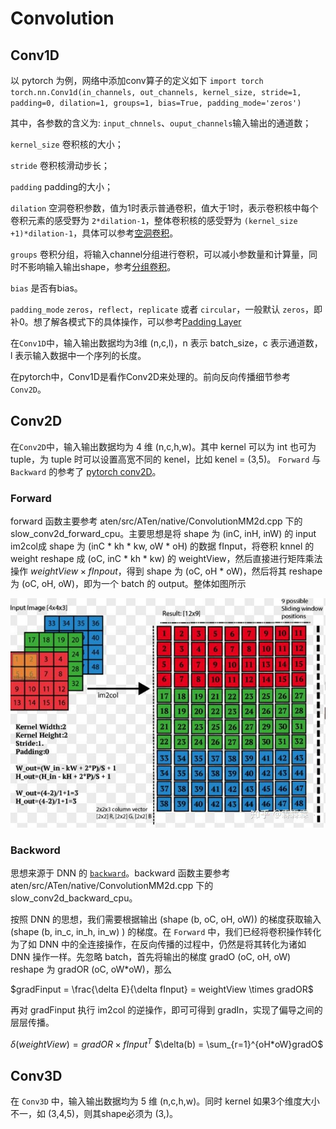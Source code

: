 # Convolution

##  Conv1D

以 pytorch 为例，网络中添加conv算子的定义如下
`import torch`
`torch.nn.Conv1d(in_channels, out_channels, kernel_size, stride=1, padding=0, dilation=1, groups=1, bias=True, padding_mode='zeros')`

其中，各参数的含义为:
`input_chnnels`、`ouput_channels`输入输出的通道数；

`kernel_size` 卷积核的大小；

`stride` 卷积核滑动步长；

`padding` padding的大小；

`dilation` 空洞卷积参数，值为1时表示普通卷积，值大于1时，表示卷积核中每个卷积元素的感受野为 `2*dilation-1`，整体卷积核的感受野为 `(kernel_size +1)*dilation-1`，具体可以参考[空洞卷积](https://blog.csdn.net/hao1994121/article/details/88371685)。

`groups` 卷积分组，将输入channel分组进行卷积，可以减小参数量和计算量，同时不影响输入输出shape，参考[分组卷积](https://www.jianshu.com/p/20150e44bde8)。

`bias` 是否有bias。

`padding_mode` `zeros`，`reflect`，`replicate` 或者 `circular`，一般默认 `zeros`，即补0。想了解各模式下的具体操作，可以参考[Padding Layer](https://pytorch.org/docs/master/nn.html#padding-layers)

在`Conv1D`中，输入输出数据均为3维 (n,c,l)，n 表示 batch_size，c 表示通道数， l 表示输入数据中一个序列的长度。

在pytorch中，Conv1D是看作Conv2D来处理的。前向反向传播细节参考 `Conv2D`。

##  Conv2D

在`Conv2D`中，输入输出数据均为 4 维 (n,c,h,w)。其中 kernel 可以为 int 也可为 tuple，为 tuple 时可以设置高宽不同的 kenel，比如 kenel = (3,5)。 `Forward` 与 `Backward` 的参考了 [pytorch conv2D](https://zhuanlan.zhihu.com/p/83517817)。

### Forward

forward 函数主要参考 aten/src/ATen/native/ConvolutionMM2d.cpp 下的 slow_conv2d_forward_cpu。主要思想是将 shape 为 (inC, inH, inW) 的 input im2col成 shape 为 (inC * kh * kw, oW * oH) 的数据 fInput，将卷积 knnel 的 weight reshape 成 (oC, inC * kh * kw) 的 weightView，然后直接进行矩阵乘法操作 $weightView \times fInpout$，得到 shape 为 (oC, oH * oW)，然后将其 reshape 为 (oC, oH, oW)，即为一个 batch 的 output。整体如图所示

![CNN_Forward](./cnn_forward.jpg)

### Backword
思想来源于 DNN 的 [`backward`](./dnn.md)。backward 函数主要参考 aten/src/ATen/native/ConvolutionMM2d.cpp 下的 slow_conv2d_backward_cpu。

按照 DNN 的思想，我们需要根据输出 (shape (b, oC, oH, oW)) 的梯度获取输入 (shape (b, in_c, in_h, in_w) ) 的梯度。在 `Forward` 中，我们已经将卷积操作转化为了如 DNN 中的全连接操作，在反向传播的过程中，仍然是将其转化为诸如 DNN 操作一样。先忽略 batch，首先将输出的梯度 gradO (oC, oH, oW) reshape 为 gradOR (oC, oW*oW)，那么

$gradFinput = \frac{\delta E}{\delta fInput} = weightView \times gradOR$

再对 gradFinput 执行 im2col 的逆操作，即可可得到 gradIn，实现了偏导之间的层层传播。

$\delta(weightView) = gradOR \times fInput^T$ 
$\delta(b) = \sum_{r=1}^{oH*oW}gradO$

##  Conv3D

在 `Conv3D` 中，输入输出数据均为 5 维 (n,c,h,w)。同时 kernel 如果3个维度大小不一，如 (3,4,5)，则其shape必须为 (3,)。

<!--stackedit_data:
eyJoaXN0b3J5IjpbLTE3MzYyMzEyMTUsMTY3MDQ4Mzg5MywxNz
UxMTEzODQ0LC05NzY2MTU4MzcsMTQ4MTkzMDI2MywtMTc1ODAw
NTg1MCwtMTcwMTc3NDA0NSwxMDEwMjczOTY2XX0=
-->